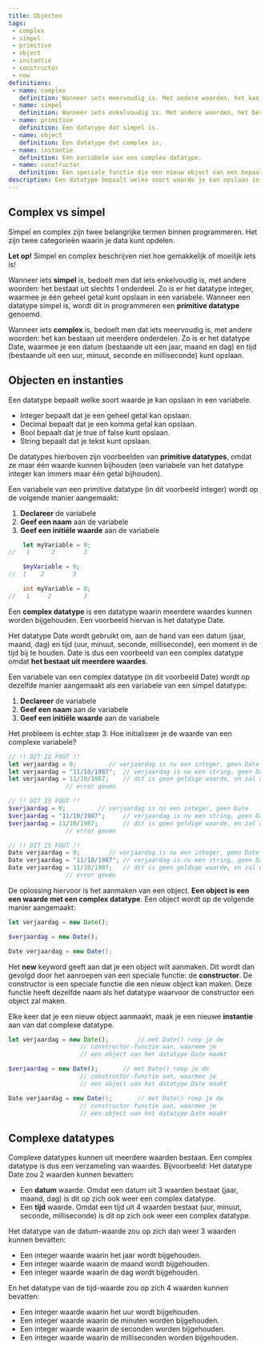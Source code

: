 ```yaml
---
title: Objecten
tags: 
 - complex
 - simpel
 - primitive
 - object
 - instantie
 - constructor
 - new
definitions: 
 - name: complex
   definition: Wanneer iets meervoudig is. Met andere woorden, het kan bestaan uit meerdere onderdelen.
 - name: simpel
   definition: Wanneer iets enkelvoudig is. Met andere woorden, het bestaat uit slechts 1 onderdeel.
 - name: primitive
   definition: Een datatype dat simpel is.
 - name: object
   definition: Een datatype dat complex is.
 - name: instantie
   definition: Een variabele van een complex datatype.
 - name: constructor
   definition: Een speciale functie die een nieuw object van een bepaald complex datatype kan maken. 
description: Een datatype bepaalt welke soort waarde je kan opslaan in een variabele. Tot nu toe werden er enkel simpele datatypes voor variabelen behandelt - datatypes waarin slechts één waarde kon worden opgeslagen. Objecten zijn een manier om meerdere waardes die bij elkaar horen in één variabele te steken.
---
```



## Complex vs simpel

Simpel en complex zijn twee belangrijke termen binnen programmeren. Het zijn twee categorieën waarin je data kunt opdelen.

**Let op!** Simpel en complex beschrijven niet hoe gemakkelijk of moeilijk iets is!

Wanneer iets **simpel** is, bedoelt men dat iets enkelvoudig is, met andere woorden: het bestaat uit slechts 1 onderdeel. Zo is er het datatype integer, waarmee je één geheel getal kunt opslaan in een variabele.
Wanneer een datatype simpel is, wordt dit in programmeren een **primitive datatype** genoemd.

Wanneer iets **complex** is, bedoelt men dat iets meervoudig is, met andere woorden: het kan bestaan uit meerdere onderdelen. Zo is er het datatype Date, waarmee je een datum (bestaande uit een jaar, maand en dag) en tijd (bestaande uit een uur, minuut, seconde en milliseconde) kunt opslaan.

## Objecten en instanties

Een datatype bepaalt welke soort waarde je kan opslaan in een variabele. 

 - Integer bepaalt dat je een geheel getal kan opslaan.
 - Decimal bepaalt dat je een komma getal kan opslaan.
 - Bool bepaalt dat je true of false kunt opslaan.
 - String bepaalt dat je tekst kunt opslaan.

De datatypes hierboven zijn voorbeelden van **primitive datatypes**, omdat ze maar één waarde kunnen bijhouden (een variabele van het datatype integer kan immers maar één getal bijhouden).

Een variabele van een primitive datatype (in dit voorbeeld integer) wordt op de volgende manier aangemaakt:

 1. **Declareer** de variabele
 2. **Geef een naam** aan de variabele
 3. **Geef een initiële waarde** aan de variabele

```javascript
    let myVariable = 0;
//   1	    2	     3
```
```php
    $myVariable = 0;
//  1    2        3
```
```csharp
    int myVariable = 0;
//   1	   2	     3
```

Een **complex datatype** is een datatype waarin meerdere waardes kunnen worden bijgehouden. Een voorbeeld hiervan is het datatype Date.

Het datatype Date wordt gebruikt om, aan de hand van een datum (jaar, maand, dag) en tijd (uur, minuut, seconde, milliseconde), een moment in de tijd bij te houden. Date is dus een voorbeeld van een complex datatype omdat **het bestaat uit meerdere waardes**.

Een variabele van een complex datatype (in dit voorbeeld Date) wordt op dezelfde manier aangemaakt als een variabele van een simpel datatype:

 1. **Declareer** de variabele
 2. **Geef een naam** aan de variabele
 3. **Geef een initiële waarde** aan de variabele

 Het probleem is echter stap 3: Hoe initialiseer je de waarde van een complexe variabele?
 
```javascript
// !! DIT IS FOUT !!
let verjaardag = 0; 		// verjaardag is nu een integer, geen Date
let verjaardag = "11/10/1987";	// verjaardag is nu een string, geen Date
let verjaardag = 11/10/1987; 	// dit is geen geldige waarde, en zal dus een
				// error geven
```
```php
// !! DIT IS FOUT !!
$verjaardag = 0; 		 // verjaardag is nu een integer, geen Date
$verjaardag = "11/10/1987"; 	// verjaardag is nu een string, geen Date
$verjaardag = 11/10/1987;   	// dit is geen geldige waarde, en zal dus een
				// error geven
```
```csharp
// !! DIT IS FOUT !!
Date verjaardag = 0; 		// verjaardag is nu een integer, geen Date
Date verjaardag = "11/10/1987"; // verjaardag is nu een string, geen Date
Date verjaardag = 11/10/1987;   // dit is geen geldige waarde, en zal dus een
				// error geven
```

De oplossing hiervoor is het aanmaken van een object. **Een object is een een waarde met een complex datatype**. Een object wordt op de volgende manier aangemaakt:

```javascript
let verjaardag = new Date();
```
```php
$verjaardag = new Date();
```
```csharp
Date verjaardag = new Date();
```

Het **new** keyword geeft aan dat je een object wilt aanmaken. Dit wordt dan gevolgd door het aanroepen van een speciale functie: de **constructor**. De constructor is een speciale functie die een nieuw object kan maken. Deze functie heeft dezelfde naam als het datatype waarvoor de constructor een object zal maken.

Elke keer dat je een nieuw object aanmaakt, maak je een nieuwe **instantie** aan van dat complexe datatype. 

```javascript
let verjaardag = new Date();		// met Date() roep je de 
					// constructor-functie aan, waarmee je 
					// een object van het datatype Date maakt
```
```php
$verjaardag = new Date();		// met Date() roep je de 
					// constructor-functie aan, waarmee je 
					// een object van het datatype Date maakt
```
```csharp
Date verjaardag = new Date();		// met Date() roep je de 
					// constructor-functie aan, waarmee je 
					// een object van het datatype Date maakt
```

## Complexe datatypes

Complexe datatypes kunnen uit meerdere waarden bestaan. Een complex datatype is dus een verzameling van waardes. Bijvoorbeeld: Het datatype Date zou 2 waarden kunnen bevatten:

 - Een **datum** waarde. Omdat een datum uit 3 waarden bestaat (jaar, maand, dag) is dit op zich ook weer een complex datatype.
 - Een **tijd** waarde. Omdat een tijd uit 4 waarden bestaat (uur, minuut, seconde, milliseconde) is dit op zich ook weer een complex datatype.

Het datatype van de datum-waarde zou op zich dan weer 3 waarden kunnen bevatten:

 - Een integer waarde waarin het jaar wordt bijgehouden. 
 - Een integer waarde waarin de maand wordt bijgehouden. 
 - Een integer waarde waarin de dag wordt bijgehouden. 

En het datatype van de tijd-waarde zou op zich 4 waarden kunnen bevatten:

 - Een integer waarde waarin het uur wordt bijgehouden. 
 - Een integer waarde waarin de minuten worden bijgehouden. 
 - Een integer waarde waarin de seconden worden bijgehouden. 
 - Een integer waarde waarin de milliseconden worden bijgehouden. 

